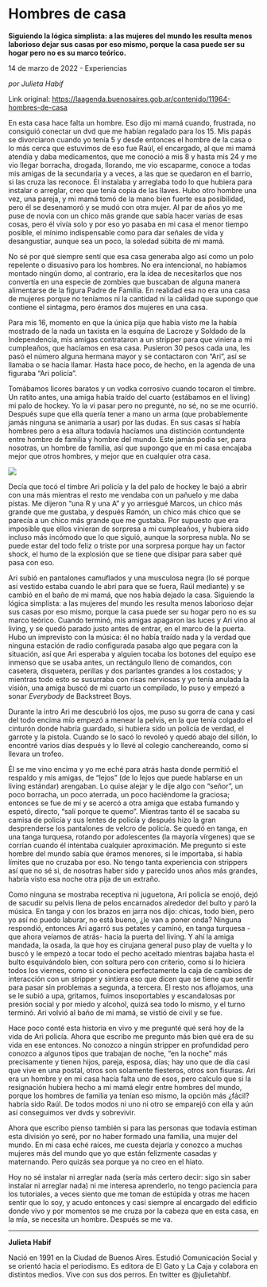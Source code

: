 # Hombres de casa

**Siguiendo la lógica simplista: a las mujeres del mundo les resulta menos laborioso dejar sus casas por eso mismo, porque la casa puede ser su hogar pero no es su marco teórico.**

14 de marzo de 2022 - Experiencias

_por Julieta Habif_

Link original: https://laagenda.buenosaires.gob.ar/contenido/11964-hombres-de-casa



En esta casa hace falta un hombre. Eso dijo mi mamá cuando, frustrada, no consiguió conectar un dvd que me habían regalado para los 15. Mis papás se divorciaron cuando yo tenía 5 y desde entonces el hombre de la casa o lo más cerca que estuvimos de eso fue Raúl, el encargado, al que mi mamá atendía y daba medicamentos, que me conoció a mis 8 y hasta mis 24 y me vio llegar borracha, drogada, llorando, me vio escaparme, conoce a todas mis amigas de la secundaria y a veces, a las que se quedaron en el barrio, si las cruza las reconoce. Él instalaba y arreglaba todo lo que hubiera para instalar o arreglar, creo que tenía copia de las llaves. Hubo otro hombre una vez, una pareja, y mi mamá tomó de la mano bien fuerte esa posibilidad, pero él se desenamoró y se mudó con otra mujer. Al par de años yo me puse de novia con un chico más grande que sabía hacer varias de esas cosas, pero él vivía solo y por eso yo pasaba en mi casa el menor tiempo posible, el mínimo indispensable como para dar señales de vida y desangustiar, aunque sea un poco, la soledad súbita de mi mamá.




No sé por qué siempre sentí que esa casa generaba algo así como un polo repelente o disuasivo para los hombres. No era intencional, no habíamos montado ningún domo, al contrario, era la idea de necesitarlos que nos convertía en una especie de zombies que buscaban de alguna manera alimentarse de la figura Padre de Familia. En realidad esa no era una casa de mujeres porque no teníamos ni la cantidad ni la calidad que supongo que contiene el sintagma, pero éramos dos mujeres en una casa.




Para mis 16, momento en que la única pija que había visto me la había mostrado de la nada un taxista en la esquina de Lacroze y Soldado de la Independencia, mis amigas contrataron a un stripper para que viniera a mi cumpleaños, que hacíamos en esa casa. Pusieron 30 pesos cada una, les pasó el número alguna hermana mayor y se contactaron con “Ari”, así se llamaba o se hacía llamar. Hasta hace poco, de hecho, en la agenda de una figuraba “Ari policía”.




Tomábamos licores baratos y un vodka corrosivo cuando tocaron el timbre. Un ratito antes, una amiga había traído del cuarto (estábamos en el living) mi palo de hockey. Yo la vi pasar pero no pregunté, no sé, no se me ocurrió. Después supe que ella quería tener a mano un arma (que probablemente jamás ninguna se animaría a usar) por las dudas. En sus casas sí había hombres pero a esa altura todavía hacíamos una distinción contundente entre hombre de familia y hombre del mundo. Este jamás podía ser, para nosotras, un hombre de familia, así que supongo que en mi casa encajaba mejor que otros hombres, y mejor que en cualquier otra casa.




![](https://cdn.feater.me/files/images/164686/d3093506-314f-4650-9605-fa869a4f1a10.jpg)




Decía que tocó el timbre Ari policía y la del palo de hockey le bajó a abrir con una más mientras el resto me vendaba con un pañuelo y me daba pistas. Me dijeron “una R y una A” y yo arriesgué Marcos, un chico más grande que me gustaba, y después Ramón, un chico más chico que se parecía a un chico más grande que me gustaba. Por supuesto que era imposible que ellos vinieran de sorpresa a mi cumpleaños, y hubiera sido incluso más incómodo que lo que siguió, aunque la sorpresa nubla. No se puede estar del todo feliz o triste por una sorpresa porque hay un factor shock, el humo de la explosión que se tiene que disipar para saber qué pasa con eso.




Ari subió en pantalones camuflados y una musculosa negra (lo sé porque así vestido estaba cuando le abrí para que se fuera, Raúl mediante) y se cambió en el baño de mi mamá, que nos había dejado la casa. Siguiendo la lógica simplista: a las mujeres del mundo les resulta menos laborioso dejar sus casas por eso mismo, porque la casa puede ser su hogar pero no es su marco teórico. Cuando terminó, mis amigas apagaron las luces y Ari vino al living, y se quedó parado justo antes de entrar, en el marco de la puerta. Hubo un imprevisto con la música: él no había traído nada y la verdad que ninguna estación de radio configurada pasaba algo que pegara con la situación, así que Ari esperaba y alguien tocaba los botones del equipo ese inmenso que se usaba antes, un rectángulo lleno de comandos, con casetera, disquetera, perillas y dos parlantes grandes a los costados; y mientras todo esto se susurraba con risas nerviosas y yo tenía anulada la visión, una amiga buscó de mi cuarto un compilado, lo puso y empezó a sonar *Everybody* de Backstreet Boys.




Durante la intro Ari me descubrió los ojos, me puso su gorra de cana y casi del todo encima mío empezó a menear la pelvis, en la que tenía colgado el cinturón donde habría guardado, si hubiera sido un policía de verdad, el garrote y la pistola. Cuando se lo sacó lo revoleó y quedó abajo del sillón, lo encontré varios días después y lo llevé al colegio canchereando, como si llevara un trofeo.




Él se me vino encima y yo me eché para atrás hasta donde permitió el respaldo y mis amigas, de “lejos” (de lo lejos que puede hablarse en un living estándar) arengaban. Lo quise alejar y le dije algo con “señor”, un poco borracha, un poco aterrada, un poco haciéndome la graciosa; entonces se fue de mí y se acercó a otra amiga que estaba fumando y espetó, directo, “salí porque te quemo”. Mientras tanto él se sacaba su camisa de policía y sus lentes de policía y después hizo la gran desprenderse los pantalones de velcro de policía. Se quedó en tanga, en una tanga turquesa, rotando por adolescentes (la mayoría vírgenes) que se corrían cuando él intentaba cualquier aproximación. Me pregunto si este hombre del mundo sabía que éramos menores, si le importaba, si había límites que no cruzaba por eso. No tengo tanta experiencia con strippers así que no sé si, de nosotras haber sido y parecido unos años más grandes, habría visto esa noche otra pija de un extraño.




Como ninguna se mostraba receptiva ni juguetona, Ari policía se enojó, dejó de sacudir su pelvis llena de pelos encarnados alrededor del bulto y paró la música. En tanga y con los brazos en jarra nos dijo: chicas, todo bien, pero yo así no puedo laburar, no está bueno, ¿le van a poner onda? Ninguna respondió, entonces Ari agarró sus petates y caminó, en tanga turquesa -que ahora veíamos de atrás- hacia la puerta del living. Y ahí la amiga mandada, la osada, la que hoy es cirujana general puso play de vuelta y lo buscó y le empezó a tocar todo el pecho aceitado mientras bajaba hasta el bulto esquivándolo bien, con soltura pero con criterio, como si lo hiciera todos los viernes, como si conociera perfectamente la caja de cambios de interacción con un stripper y sintiera eso que dicen que se tiene que sentir para pasar sin problemas a segunda, a tercera. El resto nos aflojamos, una se le subió a upa, gritamos, fuimos insoportables y escandalosas por presión social y por miedo y alcohol, quizá sea todo lo mismo, y el turno terminó. Ari volvió al baño de mi mamá, se vistió de civil y se fue.




Hace poco conté esta historia en vivo y me pregunté qué será hoy de la vida de Ari policía. Ahora que escribo me pregunto más bien qué era de su vida en ese entonces. No conozco a ningún stripper en profundidad pero conozco a algunos tipos que trabajan de noche, “en la noche” más precisamente y tienen hijos, pareja, esposa, días; hay uno que de día casi que vive en una postal, otros son solamente fiesteros, otros son fisuras. Ari era un hombre y en mi casa hacía falta uno de esos, pero calculo que si la resignación hubiera hecho a mi mamá elegir entre hombres del mundo, porque los hombres de familia ya tenían eso mismo, la opción más ¿fácil? habría sido Raúl. De todos modos ni uno ni otro se emparejó con ella y aún así conseguimos ver dvds y sobrevivir.




Ahora que escribo pienso también si para las personas que todavía estiman esta división yo seré, por no haber formado una familia, una mujer del mundo. En mi casa eché raíces, me cuesta dejarla y conozco a muchas mujeres más del mundo que yo que están felizmente casadas y maternando. Pero quizás sea porque ya no creo en el hiato.




Hoy no sé instalar ni arreglar nada (sería más certero decir: sigo sin saber instalar ni arreglar nada) ni me interesa aprenderlo, no tengo paciencia para los tutoriales, a veces siento que me toman de estúpida y otras me hacen sentir que lo soy, y acudo entonces y casi siempre al encargado del edificio donde vivo y por momentos se me cruza por la cabeza que en esta casa, en la mía, se necesita un hombre. Después se me va.




---




**Julieta Habif**




Nació en 1991 en la Ciudad de Buenos Aires. Estudió Comunicación Social y se orientó hacia el periodismo. Es editora de El Gato y La Caja y colabora en distintos medios. Vive con sus dos perros. En twitter es @julietahbf.




